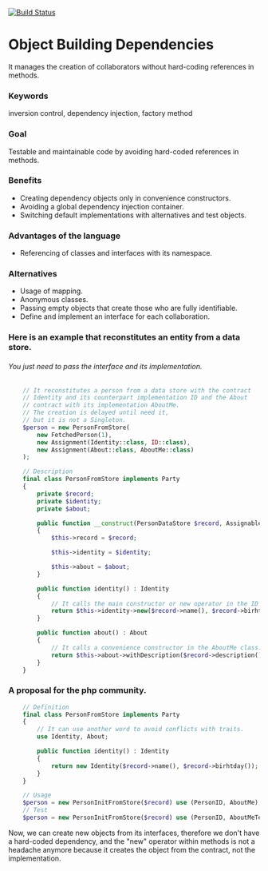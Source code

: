 [![Build Status](https://img.shields.io/travis/ixmanuel/nexus/master.svg)](https://travis-ci.org/ixmanuel/nexus.svg)

# Object Building Dependencies
It manages the creation of collaborators without hard-coding references in methods.

### Keywords
inversion control, dependency injection, factory method

### Goal
Testable and maintainable code by avoiding hard-coded references in methods.

### Benefits
- Creating dependency objects only in convenience constructors.
- Avoiding a global dependency injection container.
- Switching default implementations with alternatives and test objects.

### Advantages of the language
- Referencing of classes and interfaces with its namespace.

### Alternatives
- Usage of mapping.
- Anonymous classes.
- Passing empty objects that create those who are fully identifiable.
- Define and implement an interface for each collaboration.

### Here is an example that reconstitutes an entity from a data store.
###### You just need to pass the interface and its implementation.

```php
    // It reconstitutes a person from a data store with the contract 
    // Identity and its counterpart implementation ID and the About 
    // contract with its implementation AboutMe.
    // The creation is delayed until need it,
    // but it is not a Singleton.
    $person = new PersonFromStore(
        new FetchedPerson(1),
        new Assignment(Identity::class, ID::class),
        new Assignment(About::class, AboutMe::class)
    );  

    // Description
    final class PersonFromStore implements Party
    {
        private $record;
        private $identity;
        private $about;

        public function __construct(PersonDataStore $record, Assignable $identity, Assignable $about)
        {
            $this->record = $record;

            $this->identity = $identity;

            $this->about = $about;
        }

        public function identity() : Identity
        {
            // It calls the main constructor or new operator in the ID class.
            return $this->identity->new($record->name(), $record->birhtday());
        }

        public function about() : About
        {
            // It calls a convenience constructor in the AboutMe class.
            return $this->about->withDescription($record->description());
        }
    }  
```

### A proposal for the php community.
```php
    // Definition
    final class PersonFromStore implements Party 
    {
        // It can use another word to avoid conflicts with traits.
        use Identity, About;

        public function identity() : Identity
        {
            return new Identity($record->name(), $record->birhtday());
        }        
    }

    // Usage
    $person = new PersonInitFromStore($record) use (PersonID, AboutMe);
    // Test
    $person = new PersonInitFromStore($record) use (PersonID, AboutMeTest);
```    

Now, we can create new objects from its interfaces, therefore we don't have a hard-coded dependency, and the "new" operator within methods is not a headache anymore because it creates the object from the contract, not the implementation.
